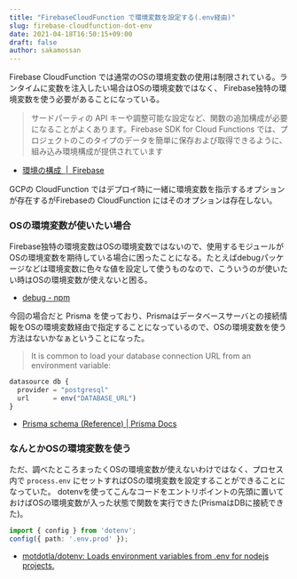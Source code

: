 ```yaml
---
title: "FirebaseCloudFunction で環境変数を設定する(.env経由)"
slug: firebase-cloudfunction-dot-env
date: 2021-04-18T16:50:15+09:00
draft: false
author: sakamossan
---
```


Firebase CloudFunction では通常のOSの環境変数の使用は制限されている。ランタイムに変数を注入したい場合はOSの環境変数ではなく、 Firebase独特の環境変数を使う必要があることになっている。

> サードパーティの API キーや調整可能な設定など、関数の追加構成が必要になることがよくあります。Firebase SDK for Cloud Functions では、プロジェクトのこのタイプのデータを簡単に保存および取得できるように、組み込み環境構成が提供されています

- [環境の構成  |  Firebase](https://firebase.google.com/docs/functions/config-env?hl=ja)

GCPの CloudFunction ではデプロイ時に一緒に環境変数を指示するオプションが存在するがFirebaseの CloudFunction にはそのオプションは存在しない。


### OSの環境変数が使いたい場合

Firebase独特の環境変数はOSの環境変数ではないので、使用するモジュールがOSの環境変数を期待している場合に困ったことになる。たとえばdebugパッケージなどは環境変数に色々な値を設定して使うものなので、こういうのが使いたい時はOSの環境変数が使えないと困る。

- [debug - npm](https://www.npmjs.com/package/debug)

今回の場合だと Prisma を使っており、Prismaはデータベースサーバとの接続情報をOSの環境変数経由で指定することになっているので、OSの環境変数を使う方法はないかなぁということになった。

> It is common to load your database connection URL from an environment variable:

```js
datasource db {
  provider = "postgresql"
  url      = env("DATABASE_URL")
}
```

- [Prisma schema (Reference) | Prisma Docs](https://www.prisma.io/docs/concepts/components/prisma-schema#manage-env-files-manually)


### なんとかOSの環境変数を使う

ただ、調べたところまったくOSの環境変数が使えないわけではなく、プロセス内で `process.env` にセットすればOSの環境変数を設定することができることになっていた。
dotenvを使ってこんなコードをエントリポイントの先頭に置いておけばOSの環境変数が入った状態で関数を実行できた(PrismaはDBに接続できた)。

```ts
import { config } from 'dotenv';
config({ path: '.env.prod' });
```

- [motdotla/dotenv: Loads environment variables from .env for nodejs projects.](https://github.com/motdotla/dotenv#readme)


